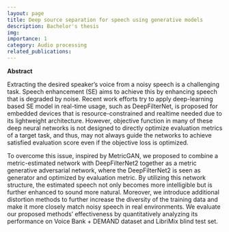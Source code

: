 ```yaml
---
layout: page
title: Deep source separation for speech using generative models
description: Bachelor's thesis
img: 
importance: 1
category: Audio processing
related_publications: 
---
```


**Abstract**

Extracting the desired speaker’s voice from a noisy speech is a challenging task. Speech enhancement (SE) aims to achieve this by enhancing speech that is degraded by noise. Recent work efforts try to apply deep-learning based SE model in real-time usage, such as DeepFilterNet, is proposed for embedded devices that is resource-constrained and realtime needed due to its lightweight architecture. However, objective function in many of these deep neural networks is not designed to directly optimize evaluation metrics of a target task, and thus, may not always guide the networks to achieve satisfied evaluation score even if the objective loss is optimized. 

To overcome this issue, inspired by MetricGAN, we proposed to combine a metric-estimated network with DeepFilterNet2 together as a metric generative adversarial network, where the DeepFilterNet2 is seen as generator and optimized by evaluation metric. By utilizing this network structure, the estimated speech not only becomes more intelligible but is further enhanced to sound more natural. Moreover, we introduce additional distortion methods to further increase the diversity of the training data and make it more closely match noisy speech in real environments. We evaluate our proposed methods’ effectiveness by quantitatively analyzing its performance on Voice Bank + DEMAND dataset and LibriMix blind test set.



